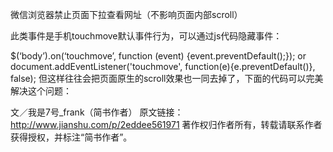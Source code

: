 微信浏览器禁止页面下拉查看网址（不影响页面内部scroll）

此类事件是手机touchmove默认事件行为，可以通过js代码隐藏事件：

$(‘body’).on(‘touchmove’, function (event) {event.preventDefault();});
or
document.addEventListener('touchmove', function(e){e.preventDefault()}, false);
但这样往往会把页面原生的scroll效果也一同去掉了，下面的代码可以完美解决这个问题：

文／我是7号_frank（简书作者）
原文链接：http://www.jianshu.com/p/2eddee561971
著作权归作者所有，转载请联系作者获得授权，并标注“简书作者”。

